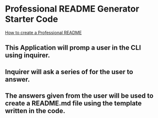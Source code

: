 # Professional README Generator Starter Code

[How to create a Professional README](https://coding-boot-camp.github.io/full-stack/github/professional-readme-guide)
## This Application will promp a user in the CLI using inquirer.
## Inquirer will ask a series of for the user to answer.
## The answers given from the user will be used to create a README.md file using the template written in the code. 
